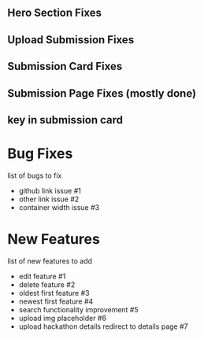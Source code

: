  
## Hero Section Fixes

## Upload Submission Fixes

## Submission Card Fixes

## Submission Page Fixes (mostly done)

## key in submission card

# Bug Fixes

list of bugs to fix

- github link issue #1
- other link issue #2
- container width issue #3

# New Features

list of new features to add

- edit feature #1
- delete feature #2
- oldest first feature #3
- newest first feature #4
- search functionality improvement #5
- upload img placeholder #6
- upload hackathon details redirect to details page #7